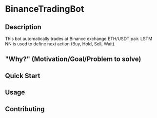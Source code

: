 # BinanceTradingBot

## Description
This bot automatically trades at Binance exchange ETH/USDT pair. LSTM NN is used to define next action (Buy, Hold, Sell, Wait).

## "Why?" (Motivation/Goal/Problem to solve)
## Quick Start
## Usage
## Contributing
